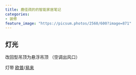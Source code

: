 ```yaml
---
title: 鹿佳莼的的智能家居笔记
categories:
- 装修
feature_image: "https://picsum.photos/2560/600?image=871"
---
```



## 灯光

改回型吊顶为悬浮吊顶 （空调出风口）

灯带 [欧普](https://m.xiaomiyoupin.com/detail?gid=110429&spmref=YouPin_A.share.share_pop_copy.4.23744127)/[易来](https://m.xiaomiyoupin.com/detail?gid=108808&spmref=YouPin_A.share.share_pop_copy.4.86295611)


